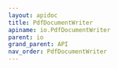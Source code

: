 ```yaml
---
layout: apidoc
title: PdfDocumentWriter
apiname: io.PdfDocumentWriter
parent: io
grand_parent: API
nav_order: PdfDocumentWriter
---
```

